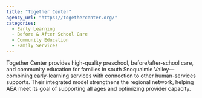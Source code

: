 ```yaml
---
title: "Together Center"
agency_url: "https://togethercenter.org/"
categories:
  - Early Learning
  - Before & After School Care
  - Community Education
  - Family Services
---
```

Together Center provides high-quality preschool, before/after-school care, and community education for families in south Snoqualmie Valley—combining early-learning services with connection to other human-services supports. Their integrated model strengthens the regional network, helping AEA meet its goal of supporting all ages and optimizing provider capacity.
